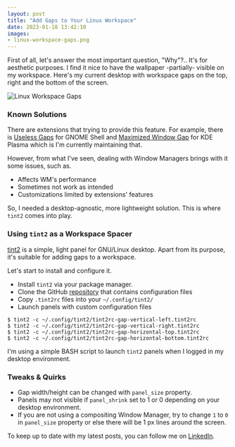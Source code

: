 ```yaml
---
layout: post
title: "Add Gaps to Your Linux Workspace"
date: 2023-01-18 13:42:10
images:
- linux-workspace-gaps.png
---
```


First of all, let's answer the most important question, "Why"?.. It's for aesthetic purposes. I find it nice to have the wallpaper -partially- visible on my workspace. Here's my current desktop with workspace gaps on the top, right and the bottom of the screen.

![Linux Workspace Gaps](/linux-workspace-gaps.png)

### Known Solutions

There are extensions that trying to provide this feature. For example, there is [Useless Gaps](https://extensions.gnome.org/extension/4684/useless-gaps/) for GNOME Shell and [Maximized Window Gap](https://store.kde.org/p/1695214/) for KDE Plasma which is I'm currently maintaining that. 

However, from what I've seen, dealing with Window Managers brings with it some issues, such as.

- Affects WM's performance
- Sometimes not work as intended
- Customizations limited by extensions' features

So, I needed a desktop-agnostic, more lightweight solution. This is where `tint2` comes into play.

### Using `tint2` as a Workspace Spacer

[tint2](https://wiki.archlinux.org/title/tint2) is a simple, light panel for GNU/Linux desktop. Apart from its purpose, it's suitable for adding gaps to a workspace.

Let's start to install and configure it.

- Install `tint2` via your package manager.
- Clone the GitHub [repository](https://github.com/murat-cileli/tint2-workspace-gaps) that contains configuration files
- Copy `.tint2rc` files into your `~/.config/tint2/`
- Launch panels with custom configuration files

```
$ tint2 -c ~/.config/tint2/tint2rc-gap-vertical-left.tint2rc
$ tint2 -c ~/.config/tint2/tint2rc-gap-vertical-right.tint2rc
$ tint2 -c ~/.config/tint2/tint2rc-gap-horizontal-top.tint2rc
$ tint2 -c ~/.config/tint2/tint2rc-gap-horizontal-bottom.tint2rc
```

I'm using a simple BASH script to launch `tint2` panels when I logged in my desktop environment.

### Tweaks & Quirks

- Gap width/height can be changed with `panel_size` property.
- Panels may not visible if `panel_shrink` set to 1 or 0 depending on your desktop environment.
- If you are not using a compositing Window Manager, try to change `1` to `0` in `panel_size` property or else there will be 1 px lines around the screen.


To keep up to date with my latest posts, you can follow me on [LinkedIn](https://www.linkedin.com/in/murat-cileli/).